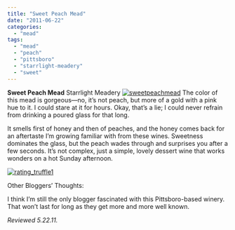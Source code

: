 ```yaml
---
title: "Sweet Peach Mead"
date: "2011-06-22"
categories: 
  - "mead"
tags: 
  - "mead"
  - "peach"
  - "pittsboro"
  - "starrlight-meadery"
  - "sweet"
---
```


**Sweet Peach Mead** Starrlight Meadery [![](http://s3.amazonaws.com/thegourmez-wpmedia/2011/06/sweetpeachmead.jpg "sweetpeachmead")](http://s3.amazonaws.com/thegourmez-wpmedia/2011/06/sweetpeachmead.jpg) The color of this mead is gorgeous—no, it’s not peach, but more of a gold with a pink hue to it. I could stare at it for hours. Okay, that’s a lie; I could never refrain from drinking a poured glass for that long.

It smells first of honey and then of peaches, and the honey comes back for an aftertaste I’m growing familiar with from these wines. Sweetness dominates the glass, but the peach wades through and surprises you after a few seconds. It’s not complex, just a simple, lovely dessert wine that works wonders on a hot Sunday afternoon.

[![](http://s3.amazonaws.com/thegourmez-wpmedia/2009/02/rating_truffle1.gif "rating_truffle1")](http://s3.amazonaws.com/thegourmez-wpmedia/2009/02/rating_truffle1.gif)

Other Bloggers’ Thoughts:

I think I’m still the only blogger fascinated with this Pittsboro-based winery. That won’t last for long as they get more and more well known.

_Reviewed 5.22.11._

